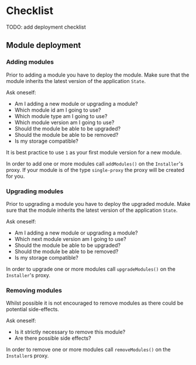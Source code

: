 # Checklist

TODO: add deployment checklist

## Module deployment

### Adding modules

Prior to adding a module you have to deploy the module.
Make sure that the module inherits the latest version of the application `State`.

Ask oneself:

- Am I adding a new module or upgrading a module?
- Which module id am I going to use?
- Which module type am I going to use?
- Which module version am I going to use?
- Should the module be able to be upgraded?
- Should the module be able to be removed?
- Is my storage compatible?

It is best practice to use `1` as your first module version for a new module.

In order to add one or more modules call `addModules()` on the `Installer`'s proxy.
If your module is of the type `single-proxy` the proxy will be created for you.

### Upgrading modules

Prior to upgrading a module you have to deploy the upgraded module.
Make sure that the module inherits the latest version of the application `State`.

Ask oneself:

- Am I adding a new module or upgrading a module?
- Which next module version am I going to use?
- Should the module be able to be upgraded?
- Should the module be able to be removed?
- Is my storage compatible?

In order to upgrade one or more modules call `upgradeModules()` on the `Installer`'s proxy.

### Removing modules

Whilst possible it is not encouraged to remove modules as there could be potential side-effects.

Ask oneself:

- Is it strictly necessary to remove this module?
- Are there possible side effects?

In order to remove one or more modules call `removeModules()` on the `Installer`s proxy.

